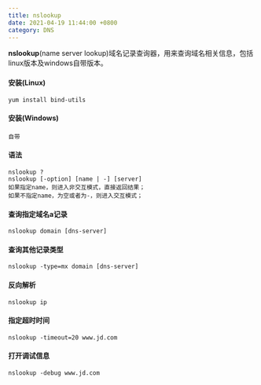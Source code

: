 ```yaml
---
title: nslookup
date: 2021-04-19 11:44:00 +0800
category: DNS
---
```


**nslookup**(name server lookup)域名记录查询器，用来查询域名相关信息，包括linux版本及windows自带版本。

#### 安装(Linux)
```
yum install bind-utils
```
#### 安装(Windows)
```
自带
```
#### 语法
```
nslookup ?
nslookup [-option] [name | -] [server]
如果指定name，则进入非交互模式，直接返回结果；
如果不指定name，为空或者为-，则进入交互模式；
```
#### 查询指定域名a记录
```
nslookup domain [dns-server]
```
#### 查询其他记录类型
```
nslookup -type=mx domain [dns-server]
```
#### 反向解析
```
nslookup ip
```
#### 指定超时时间
```
nslookup -timeout=20 www.jd.com 
```
#### 打开调试信息
```
nslookup -debug www.jd.com 
```
